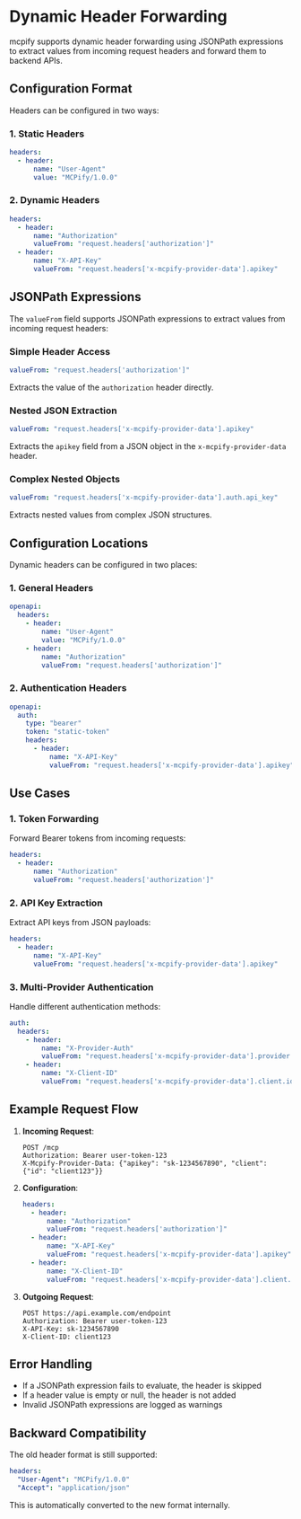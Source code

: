 # Dynamic Header Forwarding

mcpify supports dynamic header forwarding using JSONPath expressions to extract values from incoming request headers and forward them to backend APIs.

## Configuration Format

Headers can be configured in two ways:

### 1. Static Headers
```yaml
headers:
  - header:
      name: "User-Agent"
      value: "MCPify/1.0.0"
```

### 2. Dynamic Headers
```yaml
headers:
  - header:
      name: "Authorization"
      valueFrom: "request.headers['authorization']"
  - header:
      name: "X-API-Key"
      valueFrom: "request.headers['x-mcpify-provider-data'].apikey"
```

## JSONPath Expressions

The `valueFrom` field supports JSONPath expressions to extract values from incoming request headers:

### Simple Header Access
```yaml
valueFrom: "request.headers['authorization']"
```
Extracts the value of the `authorization` header directly.

### Nested JSON Extraction
```yaml
valueFrom: "request.headers['x-mcpify-provider-data'].apikey"
```
Extracts the `apikey` field from a JSON object in the `x-mcpify-provider-data` header.

### Complex Nested Objects
```yaml
valueFrom: "request.headers['x-mcpify-provider-data'].auth.api_key"
```
Extracts nested values from complex JSON structures.

## Configuration Locations

Dynamic headers can be configured in two places:

### 1. General Headers
```yaml
openapi:
  headers:
    - header:
        name: "User-Agent"
        value: "MCPify/1.0.0"
    - header:
        name: "Authorization"
        valueFrom: "request.headers['authorization']"
```

### 2. Authentication Headers
```yaml
openapi:
  auth:
    type: "bearer"
    token: "static-token"
    headers:
      - header:
          name: "X-API-Key"
          valueFrom: "request.headers['x-mcpify-provider-data'].apikey"
```

## Use Cases

### 1. Token Forwarding
Forward Bearer tokens from incoming requests:
```yaml
headers:
  - header:
      name: "Authorization"
      valueFrom: "request.headers['authorization']"
```

### 2. API Key Extraction
Extract API keys from JSON payloads:
```yaml
headers:
  - header:
      name: "X-API-Key"
      valueFrom: "request.headers['x-mcpify-provider-data'].apikey"
```

### 3. Multi-Provider Authentication
Handle different authentication methods:
```yaml
auth:
  headers:
    - header:
        name: "X-Provider-Auth"
        valueFrom: "request.headers['x-mcpify-provider-data'].provider.auth"
    - header:
        name: "X-Client-ID"
        valueFrom: "request.headers['x-mcpify-provider-data'].client.id"
```

## Example Request Flow

1. **Incoming Request**:
   ```
   POST /mcp
   Authorization: Bearer user-token-123
   X-Mcpify-Provider-Data: {"apikey": "sk-1234567890", "client": {"id": "client123"}}
   ```

2. **Configuration**:
   ```yaml
   headers:
     - header:
         name: "Authorization"
         valueFrom: "request.headers['authorization']"
     - header:
         name: "X-API-Key"
         valueFrom: "request.headers['x-mcpify-provider-data'].apikey"
     - header:
         name: "X-Client-ID"
         valueFrom: "request.headers['x-mcpify-provider-data'].client.id"
   ```

3. **Outgoing Request**:
   ```
   POST https://api.example.com/endpoint
   Authorization: Bearer user-token-123
   X-API-Key: sk-1234567890
   X-Client-ID: client123
   ```

## Error Handling

- If a JSONPath expression fails to evaluate, the header is skipped
- If a header value is empty or null, the header is not added
- Invalid JSONPath expressions are logged as warnings

## Backward Compatibility

The old header format is still supported:
```yaml
headers:
  "User-Agent": "MCPify/1.0.0"
  "Accept": "application/json"
```

This is automatically converted to the new format internally.

